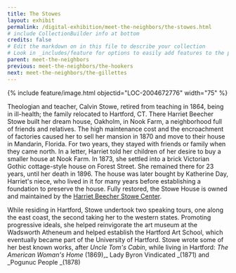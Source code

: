 ```yaml
---
title: The Stowes
layout: exhibit
permalink: /digital-exhibition/meet-the-neighbors/the-stowes.html
# include CollectionBuilder info at bottom
credits: false
# Edit the markdown on in this file to describe your collection
# Look in _includes/feature for options to easily add features to the page
parent: meet-the-neighbors
previous: meet-the-neighbors/the-hookers
next: meet-the-neighbors/the-gillettes
---
```


{% include feature/image.html objectid="LOC-2004672776" width="75" %}

Theologian and teacher, Calvin Stowe, retired from teaching in 1864, being in ill-health; the family relocated to Hartford, CT. There Harriet Beecher Stowe built her dream house, Oakholm, in Nook Farm, a neighborhood full of friends and relatives. The high maintenance cost and the encroachment of factories caused her to sell her mansion in 1870 and move to their house in Mandarin, Florida. For two years, they stayed with friends or family when they came north. In a letter, Harriet told her children of her desire to buy a smaller house at Nook Farm. In 1873, she settled into a brick Victorian Gothic cottage-style house on Forest Street. She remained there for 23 years, until her death in 1896.  The house was later bought by Katherine Day, Harriet's niece, who lived in it for many years before establishing a foundation to preserve the house. Fully restored, the Stowe House is owned and maintained by the <a href="https://www.harrietbeecherstowecenter.org/">Harriet Beecher Stowe Center</a>.

While residing in Hartford, Stowe undertook two speaking tours, one along the east coast, the second taking her to the western states. Promoting progressive ideals, she helped reinvigorate the art museum at the Wadsworth Atheneum and helped establish the Hartford Art School, which eventually became part of the University of Hartford. Stowe wrote some of her best known works, after _Uncle Tom's Cabin_, while living in Hartford: _The American Woman's Home_ (1869),_ Lady Byron Vindicated _(1871) and _Pogunuc People _(1878) 
